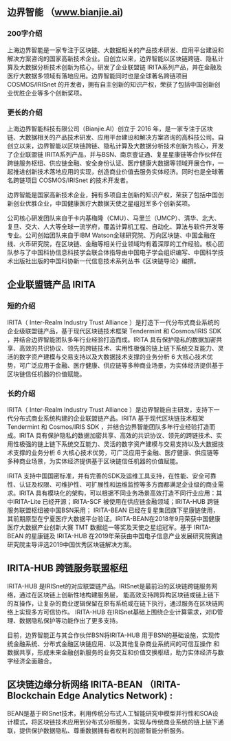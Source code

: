 ## 边界智能 （www.bianjie.ai)

### 200字介绍
上海边界智能是⼀家专注于区块链、大数据相关的产品技术研发、应用平台建设和解决方案咨询的国家⾼新技术企业。⾃创⽴以来，边界智能以区块链跨链、隐私计算及大数据分析技术创新为核⼼，研发了企业联盟链 IRITA系列产品，并在金融及医疗⼤数据多领域有落地应用。边界智能同时也是全球著名跨链项目 COSMOS/IRISnet 的开发者，拥有⾃主创新的知识产权，荣获了包括中国创新创业优胜企业等多个创新奖项。

### 更长的介绍

上海边界智能科技有限公司（Bianjie.AI）创立于 2016 年，是⼀家专注于区块链、大数据相关的产品技术研发、应用平台建设和解决方案咨询的高科技公司。自创立以来，边界智能以区块链跨链、隐私计算及大数据分析技术创新为核心，开发了企业联盟链 IRITA系列产品，并与BSN、南京壹证通、复星星康链等合作伙伴在跨链服务枢纽、供应链金融、安全身份认证、医疗健康⼤数据等领域开展合作，一起推进创新技术落地应用的实现，创造商业价值去服务实体经济。同时也是全球著名跨链项目 COSMOS/IRISnet 的技术开发者。

边界智能是国家高新技术企业，拥有多项自主创新的知识产权，荣获了包括中国创新创业优胜企业，中国健康医疗大数据天使之星组冠军多个创新奖项。

公司核心研发团队来自于卡内基梅隆（CMU）、马里兰（UMCP）、清华、北大、复旦、交大、人大等全球一流学府，覆盖计算机工程、自动化、算法与软件开发等专业。公司创始团队来自于IBM Watson全球研究院、万向区块链、中国金融在线、火币研究院，在区块链、金融等相关行业领域均有着深厚的工作经验。核心团队参与了中国科协信息科技学会联合体指导由中国电子学会组织编写、中国科学技术出版社出版的中国科协新一代信息技术系列丛书《区块链导论》编撰。


## 企业联盟链产品 IRITA

### 短的介绍
IRITA（ Inter-Realm Industry Trust Alliance ）是打造下一代分布式商业系统的企业级联盟链产品，基于现代区块链技术框架 Tendermint 和 Cosmos/IRIS SDK ，并结合边界智能团队多年行业经验打造而成。IRITA 具有保护隐私的数据加密共享、高效的共识协议、领先的跨链技术、实用性极强的链上链下系统交互能力、灵活的数字资产建模与交易支持以及大数据技术支撑的业务分析 6 大核心技术优势，可广泛应用于金融、医疗健康、供应链等多种商业场景，为实体经济提供基于区块链信任机器的价值赋能。

### 长的介绍

IRITA（ Inter-Realm Industry Trust Alliance ）是边界智能自主研发，支持下一代分布式商业系统构建的企业联盟链产品。IRITA 基于现代区块链技术框架 Tendermint 和 Cosmos/IRIS SDK ，并结合边界智能团队多年行业经验打造而成。IRITA 具有保护隐私的数据加密共享、高效的共识协议、领先的跨链技术、实用性极强的链上链下系统交互能力、灵活的数字资产建模与交易支持以及大数据技术支撑的业务分析 6 大核心技术优势，可广泛应用于金融、医疗健康、供应链等多种商业场景，为实体经济提供基于区块链信任机器的价值赋能。

IRITA 支持中国国密标准，并有完善的SDK及运维工具支持，在性能、安全可靠性、认证及权限、可维护性、可扩展性和运维监控等多方面都满足企业级的商业需求。IRITA 具有模块化的架构，可以根据不同业务场景高效打造不同行业应用：其中IRITA-Lite 已经开源；IRITA-SCF 被使用在供应链金融领域；IRITA-HUB 跨链服务联盟枢纽被中国BSN采用； IRITA-BEAN 已经在复星集团旗下星康链使用，其前期原型在宁夏医疗大数据平台验证。IRITA-BEAN在2018年9月荣获中国健康医疗大数据产业创新大赛 TMT 数据组一等奖及天使之星组冠军。基于 IRITA-BEAN 的星康链及 IRITA-HUB 在2019年荣获由中国电子信息产业发展研究院赛迪研究院主导评选2019中国优秀区块链解决方案。


## IRITA-HUB 跨链服务联盟枢纽  

IRITA-HUB 是IRISnet的对应联盟链产品。IRISnet是最前沿的区块链跨链服务网络，通过在区块链上创新性地构建服务层，
能高效支持跨异构区块链或链上链下的互操作，让复杂的商业逻辑保留在原有系统或在链下执行，通过服务在区块链网络上实现多方可信协作。
IRITA-HUB 在IRISnet基础上围绕企业计算需求，对ID管理、数据隐私保护等功能作出了更多支持。

目前，边界智能正与其合作伙伴BSN将IRITA-HUB 用于BSN的基础设施，实现传统金融系统、分布式金融区块链应用、以及其他复杂商业系统间的可信互操作
和数据共享，形成未来金融创新服务的业务交互和价值交换枢纽，助力实体经济与数字经济全面融合。

## 区块链边缘分析网络 IRITA-BEAN （IRITA-Blockchain Edge Analytics Network) :

BEAN是基于IRISnet技术，利用传统分布式人工智能研究中模型并行性和SOA设计模式，将区块链技术应用到分布式分析服务，实现与传统商业系统的链上链下通联，提供保护数据隐私、尊重数据拥有者权利的加密智能分析服务。

